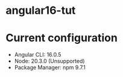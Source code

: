 # angular16-tut
# Current configuration
- Angular CLI: 16.0.5
- Node: 20.3.0 (Unsupported)
- Package Manager: npm 9.7.1
